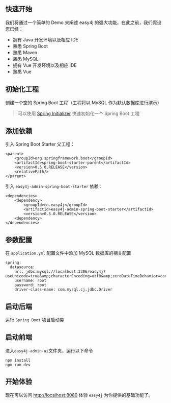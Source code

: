 ## 快速开始
我们将通过一个简单的 Demo 来阐述 easy4j 的强大功能，在此之前，我们假设您已经：


- 拥有 Java 开发环境以及相应 IDE
- 熟悉 Spring Boot
- 熟悉 Maven
- 熟悉 MySQL
- 拥有 Vue 开发环境以及相应 IDE
- 熟悉 Vue


## 初始化工程
创建一个空的 Spring Boot 工程（工程将以 MySQL 作为默认数据库进行演示）

> 可以使用 [Spring Initializer](https://start.spring.io/) 快速初始化一个 Spring Boot 工程


## 添加依赖
引入 Spring Boot Starter 父工程：

```
<parent>
    <groupId>org.springframework.boot</groupId>
    <artifactId>spring-boot-starter-parent</artifactId>
    <version>0.5.0.RELEASE</version>
    <relativePath/>
</parent>
```
引入  `easy4j-admin-spring-boot-starter`  依赖：

```
<dependencies>
    <dependency>
        <groupId>cn.easy4j</groupId>
        <artifactId>easy4j-admin-spring-boot-starter</artifactId>
        <version>0.5.0.RELEASE</version>
    <dependency>
</dependencies>
```


## 参数配置
在  `application.yml`  配置文件中添加 MySQL 数据库的相关配置

```
spring:
  datasource:
    url: jdbc:mysql://localhost:3306/easy4j?useUnicode=true&amp;characterEncoding=utf8&amp;zeroDateTimeBehavior=convertToNull&amp;useSSL=true&amp;serverTimezone=Asia/Shanghai
    username: root
    password: root
    driver-class-name: com.mysql.cj.jdbc.Driver
```


## 启动后端
运行 `Spring Boot` 项目启动类


## 启动前端
进入`easy4j-admin-ui`文件夹，运行以下命令
```
npm install
npm run dev
```


## 开始体验
现在可以访问 [http://localhost:8080](http://localhost:8080/) 体验 `easy4j` 为你提供的基础功能了。
